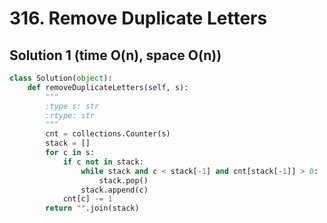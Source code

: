 # 316. Remove Duplicate Letters

## Solution 1 (time O(n), space O(n))

```python
class Solution(object):
    def removeDuplicateLetters(self, s):
        """
        :type s: str
        :rtype: str
        """
        cnt = collections.Counter(s)
        stack = []
        for c in s:
            if c not in stack:
                while stack and c < stack[-1] and cnt[stack[-1]] > 0:
                    stack.pop()
                stack.append(c)
            cnt[c] -= 1
        return "".join(stack)
```
